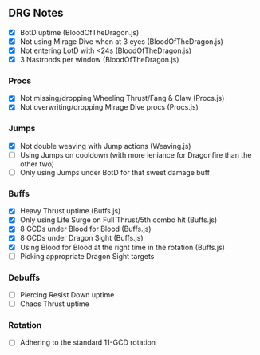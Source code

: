 ## DRG Notes
- [x] BotD uptime (BloodOfTheDragon.js)
- [x] Not using Mirage Dive when at 3 eyes (BloodOfTheDragon.js)
- [x] Not entering LotD with <24s (BloodOfTheDragon.js)
- [x] 3 Nastronds per window (BloodOfTheDragon.js)

### Procs
- [x] Not missing/dropping Wheeling Thrust/Fang & Claw (Procs.js)
- [x] Not overwriting/dropping Mirage Dive procs (Procs.js)

### Jumps
- [x] Not double weaving with Jump actions (Weaving.js)
- [ ] Using Jumps on cooldown (with more leniance for Dragonfire than the other two)
- [ ] Only using Jumps under BotD for that sweet damage buff

### Buffs
- [x] Heavy Thrust uptime (Buffs.js)
- [x] Only using Life Surge on Full Thrust/5th combo hit (Buffs.js)
- [x] 8 GCDs under Blood for Blood (Buffs.js)
- [x] 8 GCDs under Dragon Sight (Buffs.js)
- [x] Using Blood for Blood at the right time in the rotation (Buffs.js)
- [ ] Picking appropriate Dragon Sight targets

### Debuffs
- [ ] Piercing Resist Down uptime
- [ ] Chaos Thrust uptime

### Rotation
- [ ] Adhering to the standard 11-GCD rotation
